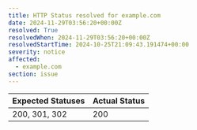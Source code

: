 ```yaml
---
title: HTTP Status resolved for example.com
date: 2024-11-29T03:56:20+00:00Z
resolved: True
resolvedWhen: 2024-11-29T03:56:20+00:00Z
resolvedStartTime: 2024-10-25T21:09:43.191474+00:00
severity: notice
affected:
  - example.com
section: issue
---
```


| Expected Statuses | Actual Status  |
|-------------------|----------------|
| 200, 301, 302 | 200 |
